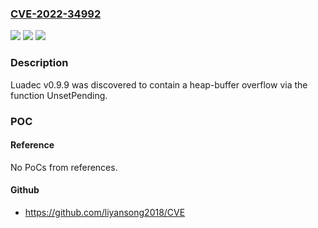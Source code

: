 ### [CVE-2022-34992](https://cve.mitre.org/cgi-bin/cvename.cgi?name=CVE-2022-34992)
![](https://img.shields.io/static/v1?label=Product&message=n%2Fa&color=blue)
![](https://img.shields.io/static/v1?label=Version&message=n%2Fa&color=blue)
![](https://img.shields.io/static/v1?label=Vulnerability&message=n%2Fa&color=brighgreen)

### Description

Luadec v0.9.9 was discovered to contain a heap-buffer overflow via the function UnsetPending.

### POC

#### Reference
No PoCs from references.

#### Github
- https://github.com/liyansong2018/CVE

